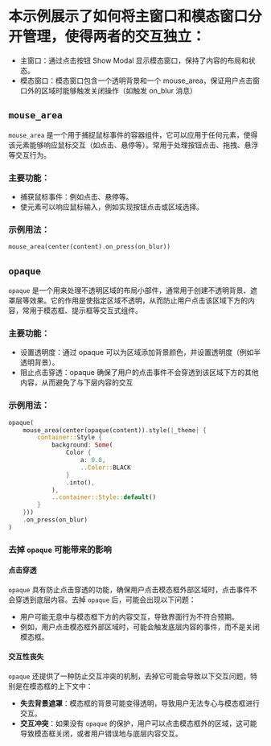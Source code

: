 # 本示例展示了如何将主窗口和模态窗口分开管理，使得两者的交互独立：

- 主窗口：通过点击按钮 Show Modal 显示模态窗口，保持了内容的布局和状态。
- 模态窗口：模态窗口包含一个透明背景和一个 mouse_area，保证用户点击窗口外的区域时能够触发关闭操作（如触发 on_blur 消息）

## `mouse_area`
`mouse_area` 是一个用于捕捉鼠标事件的容器组件，它可以应用于任何元素，使得该元素能够响应鼠标交互（如点击、悬停等）。常用于处理按钮点击、拖拽、悬浮等交互行为。

### 主要功能：
- 捕获鼠标事件：例如点击、悬停等。
- 使元素可以响应鼠标输入，例如实现按钮点击或区域选择。

### 示例用法：
```rust
mouse_area(center(content).on_press(on_blur))
```



## `opaque`
`opaque` 是一个用来处理不透明区域的布局小部件，通常用于创建不透明背景、遮罩层等效果。它的作用是使指定区域不透明，从而防止用户点击该区域下方的内容，常用于模态框、提示框等交互式组件。

### 主要功能：
- 设置透明度：通过 opaque 可以为区域添加背景颜色，并设置透明度（例如半透明背景）。
- 阻止点击穿透：opaque 确保了用户的点击事件不会穿透到该区域下方的其他内容，从而避免了与下层内容的交互

### 示例用法：
```rust
opaque(
    mouse_area(center(opaque(content)).style(|_theme| {
        container::Style {
            background: Some(
                Color {
                    a: 0.8,
                    ..Color::BLACK
                }
                .into(),
            ),
            ..container::Style::default()
        }
    }))
    .on_press(on_blur)
)
```

### 去掉 `opaque` 可能带来的影响

#### 点击穿透
`opaque` 具有防止点击穿透的功能，确保用户点击模态框外部区域时，点击事件不会穿透到底层内容。去掉 `opaque` 后，可能会出现以下问题：
- 用户可能无意中与模态框下方的内容交互，导致界面行为不符合预期。
- 例如，用户点击模态框外部区域时，可能会触发底层内容的事件，而不是关闭模态框。

####  交互性丧失
`opaque` 还提供了一种防止交互冲突的机制，去掉它可能会导致以下交互问题，特别是在模态框的上下文中：
- **失去背景遮罩**：模态框的背景可能变得透明，导致用户无法专心与模态框进行交互。
- **交互冲突**：如果没有 `opaque` 的保护，用户可以点击模态框外的区域，这可能导致模态框关闭，或者用户错误地与底层内容交互。

